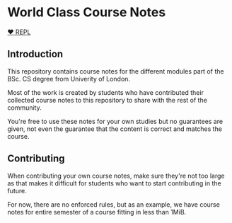 # World Class Course Notes

[:heart: REPL](http://world-class.github.io/)

## Introduction

This repository contains course notes for the different modules part
of the BSc. CS degree from Univerity of London.

Most of the work is created by students who have contributed their
collected course notes to this repository to share with the rest of
the community.

You're free to use these notes for your own studies but no guarantees
are given, not even the guarantee that the content is correct and
matches the course.

## Contributing

When contributing your own course notes, make sure they're not too
large as that makes it difficult for students who want to start
contributing in the future.

For now, there are no enforced rules, but as an example, we have
course notes for entire semester of a course fitting in less than
1MiB.

